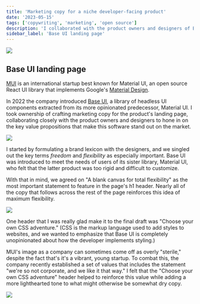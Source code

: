 ```yaml
---
title: 'Marketing copy for a niche developer-facing product'
date: '2023-05-15'
tags: ['copywriting', 'marketing', 'open source']
description: 'I collaborated with the product owners and designers of Base UI to deliver marketing copy that captures its key value propositions.'
sidebar_label: 'Base UI landing page'
---
```


![](/img/mui/base-lp-1.png)

## Base UI landing page

[MUI](https://www.mui.com/) is an international startup best known for Material UI, an open source React UI library that implements Google's [Material Design](https://www.material.io/).

In 2022 the company introduced [Base UI](https://mui.com/base-ui/), a library of headless UI components extracted from its more opinionated predecessor, Material UI.
I took ownership of crafting marketing copy for the product's landing page, collaborating closely with the product owners and designers to hone in on the key value propositions that make this software stand out on the market.

![](/img/mui/base-lp-2.png)

I started by formulating a brand lexicon with the designers, and we singled out the key terms _freedom_ and _flexibility_ as especially important.
Base UI was introduced to meet the needs of users of its sister library, Material UI, who felt that the latter product was too rigid and difficult to customize.

With that in mind, we agreed on "A blank canvas for total flexibility" as the most important statement to feature in the page's h1 header. 
Nearly all of the copy that follows across the rest of the page reinforces this idea of maximum flexibility.

![](/img/mui/base-lp-3.png)

One header that I was really glad make it to the final draft was "Choose your own CSS adventure." 
(CSS is the markup language used to add styles to websites, and we wanted to emphasize that Base UI is completely unopinionated about how the developer implements styling.) 

MUI's image as a company can sometimes come off as overly "sterile," despite the fact that's it's a vibrant, young startup. 
To combat this, the company recently established a set of values that includes the statement "we're so not corporate, and we like it that way."
I felt that the "Choose your own CSS adventure" header helped to reinforce this value while adding a more lighthearted tone to what might otherwise be somewhat dry copy.

![](/img/mui/base-lp-4.png)